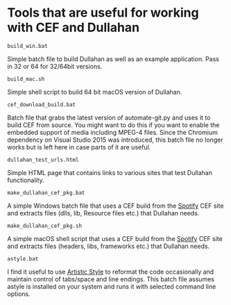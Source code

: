 # Tools that are useful for working with CEF and Dullahan

`build_win.bat`

Simple batch file to build Dullahan as well as an example application. Pass in 32 or 64 for 32/64bit versions.

`build_mac.sh`

Simple shell script to build 64 bit macOS version of Dullahan.

`cef_download_build.bat`

Batch file that grabs the latest version of automate-git.py and uses it to build CEF from source. You might want to do this if you want to enable the embedded support of media including MPEG-4 files. Since the Chromium dependency on Visual Studio 2015 was introduced, this batch file no longer works but is left here in case parts of it are useful.

`dullahan_test_urls.html`

Simple HTML page that contains links to various sites that test Dullahan functionality.

`make_dullahan_cef_pkg.bat`

A simple Windows batch file that uses a CEF build from the [Spotify](http://opensource.spotify.com/cefbuilds/index.html) CEF site and extracts files (dlls, lib, Resource files etc.) that Dullahan needs.

`make_dullahan_cef_pkg.sh`

A simple macOS shell script that uses a CEF build from the [Spotify](http://opensource.spotify.com/cefbuilds/index.html) CEF site and extracts files (headers, libs, frameworks etc.) that Dullahan needs.

`astyle.bat`

I find it useful to use [Artistic Style](http://astyle.sourceforge.net/) to reformat the code occasionally and maintain control of tabs/space and line endings. This batch file assumes astyle is installed on your system and runs it with selected command line options.
